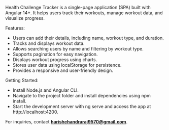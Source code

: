 Health Challenge Tracker is a single-page application (SPA) built with Angular 14+. It helps users track their workouts, manage workout data, and visualize progress.  

Features:
- Users can add their details, including name, workout type, and duration.  
- Tracks and displays workout data.  
- Allows searching users by name and filtering by workout type.  
- Supports pagination for easy navigation.  
- Displays workout progress using charts.  
- Stores user data using localStorage for persistence.  
- Provides a responsive and user-friendly design.  

Getting Started:
- Install Node.js and Angular CLI.  
- Navigate to the project folder and install dependencies using npm install.  
- Start the development server with ng serve and access the app at http://localhost:4200.  


For inquiries, contact **harishchandraraj9570@gmail.com**.
